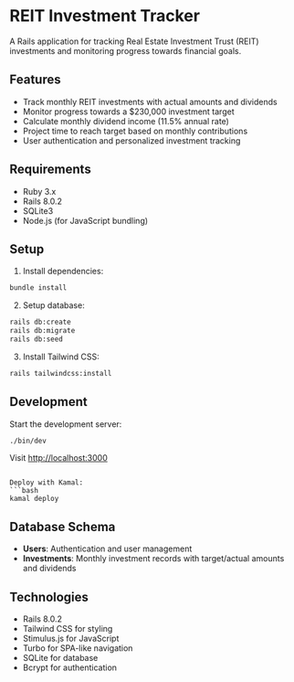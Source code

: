 # REIT Investment Tracker

A Rails application for tracking Real Estate Investment Trust (REIT) investments and monitoring progress towards financial goals.

## Features

- Track monthly REIT investments with actual amounts and dividends
- Monitor progress towards a $230,000 investment target
- Calculate monthly dividend income (11.5% annual rate)
- Project time to reach target based on monthly contributions
- User authentication and personalized investment tracking

## Requirements

- Ruby 3.x
- Rails 8.0.2
- SQLite3
- Node.js (for JavaScript bundling)

## Setup

1. Install dependencies:

```bash
bundle install
```

2. Setup database:

```bash
rails db:create
rails db:migrate
rails db:seed
```

3. Install Tailwind CSS:

```bash
rails tailwindcss:install
```

## Development

Start the development server:

```bash
./bin/dev
```

Visit <http://localhost:3000>

```

Deploy with Kamal:
```bash
kamal deploy
```

## Database Schema

- **Users**: Authentication and user management
- **Investments**: Monthly investment records with target/actual amounts and dividends

## Technologies

- Rails 8.0.2
- Tailwind CSS for styling
- Stimulus.js for JavaScript
- Turbo for SPA-like navigation
- SQLite for database
- Bcrypt for authentication
